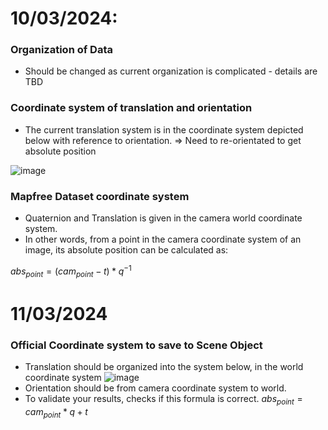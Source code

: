 # 10/03/2024:
### Organization of Data 
- Should be changed as current organization is complicated - details are TBD

### Coordinate system of translation and orientation
- The current translation system is in the coordinate system depicted below with reference to orientation. => Need to re-orientated to get absolute position

![image](https://github.com/visual-localization/combined_vpr_rpr/assets/74974626/d10303d2-0f5c-4580-80ed-cc7c65ca7df9)

### Mapfree Dataset coordinate system
- Quaternion and Translation is given in the camera world coordinate system.
- In other words, from a point in the camera coordinate system of an image, its absolute position can be calculated as:

$abs_{point} = (cam_{point} - t) * q^{-1}$

# 11/03/2024
### Official Coordinate system to save to Scene Object
- Translation should be organized into the system below, in the world coordinate system
![image](https://github.com/visual-localization/combined_vpr_rpr/assets/74974626/7dd17648-bbb0-43f3-8dd4-3b310abc9903)
- Orientation should be from camera coordinate system to world.
- To validate your results, checks if this formula is correct.
  $abs_{point} = cam_{point}*q + t$
